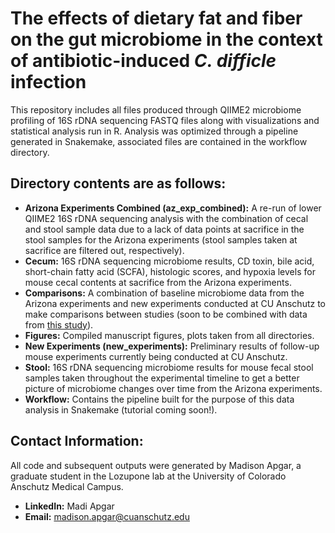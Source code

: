 # The effects of dietary fat and fiber on the gut microbiome in the context of antibiotic-induced *C. difficle* infection

This repository includes all files produced through QIIME2 microbiome profiling of 16S rDNA sequencing FASTQ files along with visualizations and statistical analysis run in R. Analysis was optimized through a pipeline generated in Snakemake, associated files are contained in the workflow directory. 

## Directory contents are as follows:
  - **Arizona Experiments Combined (az_exp_combined):** A re-run of lower QIIME2 16S rDNA sequencing analysis with the combination of cecal and stool sample data due to a lack of data points at sacrifice in the stool samples for the Arizona experiments (stool samples taken at sacrifice are filtered out, respectively). 
  - **Cecum:** 16S rDNA sequencing microbiome results, CD toxin, bile acid, short-chain fatty acid (SCFA), histologic scores, and       hypoxia levels for mouse cecal contents at sacrifice from the Arizona experiments. 
  - **Comparisons:** A combination of baseline microbiome data from the Arizona experiments and new experiments conducted at CU Anschutz 
  to make comparisons between studies (soon to be combined with data from [this study](https://www.nature.com/articles/s41522-022-00276-1#ref-CR67)).
  - **Figures:** Compiled manuscript figures, plots taken from all directories. 
  - **New Experiments (new_experiments):** Preliminary results of follow-up mouse experiments currently being conducted at CU Anschutz.
  - **Stool:** 16S rDNA sequencing microbiome results for mouse fecal stool samples taken throughout the experimental timeline to get a better picture of microbiome changes over time from the Arizona experiments.
  - **Workflow:** Contains the pipeline built for the purpose of this data analysis in Snakemake (tutorial coming soon!). 

## Contact Information: 
All code and subsequent outputs were generated by Madison Apgar, a graduate student in the Lozupone lab at the University of Colorado Anschutz Medical Campus. 

- **LinkedIn:** Madi Apgar
- **Email:** madison.apgar@cuanschutz.edu


  
